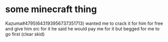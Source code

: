 # some minecraft thing
 Kazuma#4795(643193956737351713) wanted me to crack it for him for free and give him src for it
 he said he would pay me for it but begged for me to go first (clear skid)